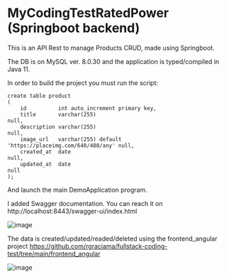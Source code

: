 # MyCodingTestRatedPower (Springboot backend)

This is an API Rest to manage Products CRUD, made using Springboot.

The DB is on MySQL ver. 8.0.30 and the application is typed/compiled in Java 11.

In order to build the project you must run the script:

```
create table product
(
    id          int auto_increment primary key,
    title       varchar(255)                                            null,
    description varchar(255)                                            null,
    image_url   varchar(255) default 'https://placeimg.com/640/480/any' null,
    created_at  date                                                    null,
    updated_at  date                                                    null
);
```

And launch the main DemoApplication program.

I added Swagger documentation. You can reach it on http://localhost:8443/swagger-ui/index.html

![image](https://user-images.githubusercontent.com/1705227/195431739-9e22962a-8f55-46b8-b714-485cf641882f.png)

The data is created/updated/readed/deleted using the frontend_angular project https://github.com/rgraciama/fullstack-coding-test/tree/main/frontend_angular

![image](https://user-images.githubusercontent.com/1705227/195431846-ae9a9125-588c-48a7-95d7-5dac850f948d.png)

